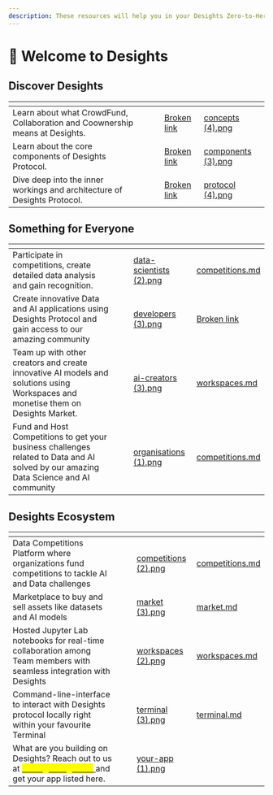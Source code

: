 ```yaml
---
description: These resources will help you in your Desights Zero-to-Hero Journey 🦸👇
---
```


# 👋 Welcome to Desights



## Discover Desights

<table data-view="cards"><thead><tr><th></th><th></th><th></th><th data-hidden data-card-target data-type="content-ref"></th><th data-hidden data-card-cover data-type="files"></th></tr></thead><tbody><tr><td>Learn about what CrowdFund, Collaboration and Coownership means at Desights.</td><td><br></td><td></td><td><a href="broken-reference">Broken link</a></td><td><a href=".gitbook/assets/concepts (4).png">concepts (4).png</a></td></tr><tr><td>Learn about the core components of Desights Protocol.</td><td></td><td></td><td><a href="broken-reference">Broken link</a></td><td><a href=".gitbook/assets/components (3).png">components (3).png</a></td></tr><tr><td>Dive deep into the inner workings and architecture of Desights Protocol.</td><td></td><td></td><td><a href="broken-reference">Broken link</a></td><td><a href=".gitbook/assets/protocol (4).png">protocol (4).png</a></td></tr></tbody></table>



## Something for Everyone

<table data-view="cards"><thead><tr><th></th><th></th><th></th><th data-hidden data-card-cover data-type="files"></th><th data-hidden data-card-target data-type="content-ref"></th></tr></thead><tbody><tr><td>Participate in competitions, create detailed data analysis and gain recognition.</td><td></td><td></td><td><a href=".gitbook/assets/data-scientists (2).png">data-scientists (2).png</a></td><td><a href="products/competitions.md">competitions.md</a></td></tr><tr><td>Create innovative Data and AI applications using Desights Protocol and gain access to our amazing community</td><td></td><td></td><td><a href=".gitbook/assets/developers (3).png">developers (3).png</a></td><td><a href="broken-reference">Broken link</a></td></tr><tr><td>Team up with other creators and create innovative AI models and solutions using Workspaces and monetise them on Desights Market.</td><td></td><td></td><td><a href=".gitbook/assets/ai-creators (3).png">ai-creators (3).png</a></td><td><a href="products/workspaces.md">workspaces.md</a></td></tr><tr><td>Fund and Host Competitions to get your business challenges related to Data and AI solved by our amazing Data Science and AI community</td><td></td><td></td><td><a href=".gitbook/assets/organisations (1).png">organisations (1).png</a></td><td><a href="products/competitions.md">competitions.md</a></td></tr></tbody></table>



## Desights  Ecosystem

<table data-view="cards"><thead><tr><th></th><th></th><th></th><th data-hidden data-card-cover data-type="files"></th><th data-hidden data-card-target data-type="content-ref"></th></tr></thead><tbody><tr><td>Data Competitions Platform where organizations fund competitions to tackle AI and Data challenges</td><td></td><td></td><td><a href=".gitbook/assets/competitions (2).png">competitions (2).png</a></td><td><a href="products/competitions.md">competitions.md</a></td></tr><tr><td>Marketplace to buy and sell assets like datasets and AI models</td><td></td><td></td><td><a href=".gitbook/assets/market (3).png">market (3).png</a></td><td><a href="products/market.md">market.md</a></td></tr><tr><td>Hosted Jupyter Lab notebooks for real-time collaboration among Team members with seamless integration with Desights</td><td></td><td></td><td><a href=".gitbook/assets/workspaces (2).png">workspaces (2).png</a></td><td><a href="products/workspaces.md">workspaces.md</a></td></tr><tr><td>Command-line-interface to interact with Desights protocol locally right within your favourite Terminal</td><td></td><td></td><td><a href=".gitbook/assets/terminal (3).png">terminal (3).png</a></td><td><a href="products/terminal.md">terminal.md</a></td></tr><tr><td>What are you building on Desights? Reach out to us at <a href="mailto:buidl@desights.ai?subject=Hey%20there%21%20I%20am%20building%20on%20Desights"><mark style="color:yellow;"><strong>buidl@desights.ai</strong></mark> </a>and get your app listed here.</td><td></td><td></td><td><a href=".gitbook/assets/your-app (1).png">your-app (1).png</a></td><td></td></tr></tbody></table>
